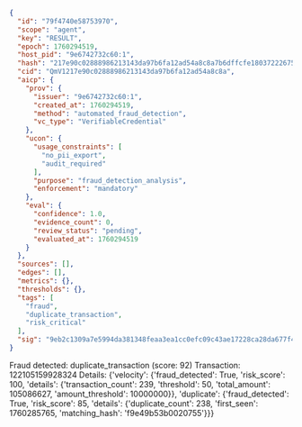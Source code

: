 ```json
{
  "id": "79f4740e58753970",
  "scope": "agent",
  "key": "RESULT",
  "epoch": 1760294519,
  "host_pid": "9e6742732c60:1",
  "hash": "217e90c02888986213143da97b6fa12ad54a8c8a7b6dffcfe1803722267502b9",
  "cid": "QmV1217e90c02888986213143da97b6fa12ad54a8c8a",
  "aicp": {
    "prov": {
      "issuer": "9e6742732c60:1",
      "created_at": 1760294519,
      "method": "automated_fraud_detection",
      "vc_type": "VerifiableCredential"
    },
    "ucon": {
      "usage_constraints": [
        "no_pii_export",
        "audit_required"
      ],
      "purpose": "fraud_detection_analysis",
      "enforcement": "mandatory"
    },
    "eval": {
      "confidence": 1.0,
      "evidence_count": 0,
      "review_status": "pending",
      "evaluated_at": 1760294519
    }
  },
  "sources": [],
  "edges": [],
  "metrics": {},
  "thresholds": {},
  "tags": [
    "fraud",
    "duplicate_transaction",
    "risk_critical"
  ],
  "sig": "9eb2c1309a7e5994da381348feaa3ea1cc0efc09c43ae17228ca28da677f4f79"
}
```

Fraud detected: duplicate_transaction (score: 92)
Transaction: 122105159928324
Details: {'velocity': {'fraud_detected': True, 'risk_score': 100, 'details': {'transaction_count': 239, 'threshold': 50, 'total_amount': 105086627, 'amount_threshold': 10000000}}, 'duplicate': {'fraud_detected': True, 'risk_score': 85, 'details': {'duplicate_count': 238, 'first_seen': 1760285765, 'matching_hash': 'f9e49b53b0020755'}}}